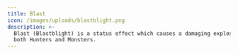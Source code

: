 ```yaml
---
title: Blast
icon: /images/uploads/blastblight.png
description: >-
  Blast (Blastblight) is a status effect which causes a damaging explosion on
  both Hunters and Monsters.
---
```


